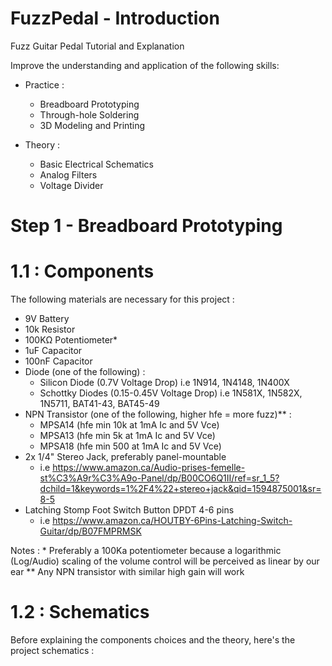 # FuzzPedal - Introduction
Fuzz Guitar Pedal Tutorial and Explanation

Improve the understanding and application of the following skills:
  - Practice :
    - Breadboard Prototyping
    - Through-hole Soldering
    - 3D Modeling and Printing

  - Theory :
    - Basic Electrical Schematics
    - Analog Filters
    - Voltage Divider

# Step 1 - Breadboard Prototyping
# 1.1 : Components
The following materials are necessary for this project :
  - 9V Battery
  - 10k Resistor
  - 100KΩ Potentiometer* 
  - 1uF Capacitor
  - 100nF Capacitor
  - Diode (one of the following) :
    - Silicon Diode (0.7V Voltage Drop) i.e 1N914, 1N4148, 1N400X
    - Schottky Diodes (0.15-0.45V Voltage Drop) i.e 1N581X, 1N582X, 1N5711, BAT41-43, BAT45-49
  - NPN Transistor (one of the following, higher hfe = more fuzz)** : 
      - MPSA14 (hfe min 10k at 1mA Ic and 5V Vce)
      - MPSA13 (hfe min 5k at 1mA Ic and 5V Vce)
      - MPSA18 (hfe min 500 at 1mA Ic and 5V Vce)
  - 2x 1/4" Stereo Jack, preferably panel-mountable
      - i.e https://www.amazon.ca/Audio-prises-femelle-st%C3%A9r%C3%A9o-Panel/dp/B00CO6Q1II/ref=sr_1_5?dchild=1&keywords=1%2F4%22+stereo+jack&qid=1594875001&sr=8-5
  - Latching Stomp Foot Switch Button DPDT 4-6 pins
      - i.e https://www.amazon.ca/HOUTBY-6Pins-Latching-Switch-Guitar/dp/B07FMPRMSK
        
Notes :
    * Preferably a 100Ka potentiometer because a logarithmic (Log/Audio) scaling of the volume control will be perceived as linear by our ear
    ** Any NPN transistor with similar high gain will work
    
# 1.2 : Schematics
Before explaining the components choices and the theory, here's the project schematics :

